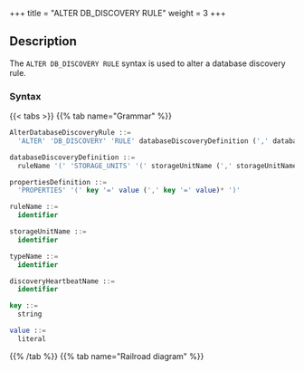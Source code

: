 +++
title = "ALTER DB_DISCOVERY RULE"
weight = 3
+++

## Description

The `ALTER DB_DISCOVERY RULE` syntax is used to alter a database discovery rule.

### Syntax

{{< tabs >}}
{{% tab name="Grammar" %}}
```sql
AlterDatabaseDiscoveryRule ::=
  'ALTER' 'DB_DISCOVERY' 'RULE' databaseDiscoveryDefinition (',' databaseDiscoveryDefinition)*

databaseDiscoveryDefinition ::=
  ruleName '(' 'STORAGE_UNITS' '(' storageUnitName (',' storageUnitName)* ')' ',' 'TYPE' '(' 'NAME' '=' typeName (',' propertiesDefinition)? ')' ',' 'HEARTBEAT' '(' propertiesDefinition ')' ')' 

propertiesDefinition ::=
  'PROPERTIES' '(' key '=' value (',' key '=' value)* ')'

ruleName ::=
  identifier

storageUnitName ::=
  identifier

typeName ::=
  identifier

discoveryHeartbeatName ::=
  identifier

key ::=
  string

value ::=
  literal
```
{{% /tab %}}
{{% tab name="Railroad diagram" %}}
<iframe frameborder="0" name="diagram" id="diagram" width="100%" height="100%"></iframe>
{{% /tab %}}
{{< /tabs >}}

### Supplement

- `discoveryType` specifies the database discovery service type, `ShardingSphere` has built-in support for `MySQL.MGR`;

### Example

- Alter database discovery rule

```sql
ALTER DB_DISCOVERY RULE db_discovery_group_0 (
    STORAGE_UNITS(ds_0, ds_1, ds_2),
    TYPE(NAME='MySQL.MGR',PROPERTIES('group-name'='92504d5b-6dec')),
    HEARTBEAT(PROPERTIES('keep-alive-cron'='0/5 * * * * ?'))
);
```

### Reserved word

`ALTER`, `DB_DISCOVERY`, `RULE`, `STORAGE_UNITS`, `TYPE`, `NAME`, `PROPERTIES`, `HEARTBEAT`

### Related links

- [Reserved word](/en/user-manual/shardingsphere-proxy/distsql/syntax/reserved-word/)
